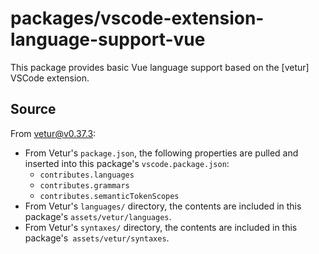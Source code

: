 # packages/vscode-extension-language-support-vue

This package provides basic Vue language support based on the [vetur] VSCode extension.

## Source

From [vetur@v0.37.3](https://github.com/vuejs/vetur/tree/v0.37.3):

- From Vetur's `package.json`, the following properties are pulled and inserted into this package's `vscode.package.json`:
  - `contributes.languages`
  - `contributes.grammars`
  - `contributes.semanticTokenScopes`
- From Vetur's `languages/` directory, the contents are included in this package's `assets/vetur/languages`.
- From Vetur's `syntaxes/` directory, the contents are included in this package's` assets/vetur/syntaxes`.
